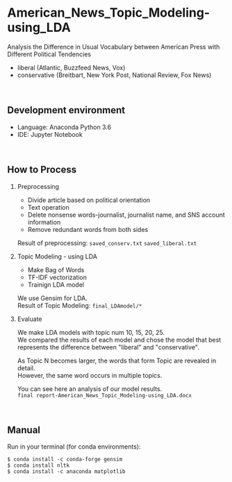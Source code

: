 # American_News_Topic_Modeling-using_LDA  

Analysis the Difference in Usual Vocabulary between American Press with Different Political Tendencies  
- liberal (Atlantic, Buzzfeed News, Vox)  
- conservative (Breitbart, New York Post, National Review, Fox News)  

<br>

## Development environment

- Language: Anaconda Python 3.6  
- IDE: Jupyter Notebook  

<br>

## How to Process  

1. Preprocessing  
   - Divide article based on political orientation  
   - Text operation  
   - Delete nonsense words-journalist, journalist name, and SNS account information  
   - Remove redundant words from both sides  
   
   Result of preprocessing: `saved_conserv.txt` `saved_liberal.txt`  

2. Topic Modeling - using LDA  
   - Make Bag of Words
   - TF-IDF vectorization
   - Trainign LDA model

    We use Gensim for LDA.  
    Result of Topic Modeling: `final_LDAmodel/*`

3. Evaluate  

    We make LDA models with topic num 10, 15, 20, 25.  
    We compared the results of each model and chose the model that best represents the difference between "liberal" and "conservative".  
    
    As Topic N becomes larger, the words that form Topic are revealed in detail.  
    However, the same word occurs in multiple topics.  
    
    You can see here an analysis of our model results.  
    `final report-American_News_Topic_Modeling-using_LDA.docx`  

<br>

## Manual  

  Run in your terminal (for conda environments):  

    $ conda install -c conda-forge gensim  
    $ conda install nltk  
    $ conda install -c anaconda matplotlib


